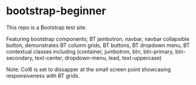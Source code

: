 # bootstrap-beginner
This repo is a Bootstrap test site.

Featuring bootstrap components; BT jambotron, navbar, navbar collapsible button, demonstrates BT column grids, BT buttons, BT dropdown menu, 
BT contextual classes including (container, jumbotron, btn, btn-primary, btn-secondary, text-center, dropdown-menu, lead, text-uppercase)

Note: Col6 is set to dissapper at the small screen point showcasing responsiveness with BT grids.

